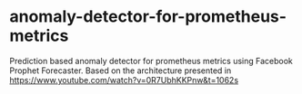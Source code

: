 # anomaly-detector-for-prometheus-metrics
 Prediction based anomaly detector for prometheus metrics using Facebook Prophet Forecaster. Based on the architecture presented in https://www.youtube.com/watch?v=0R7UbhKKPnw&t=1062s
